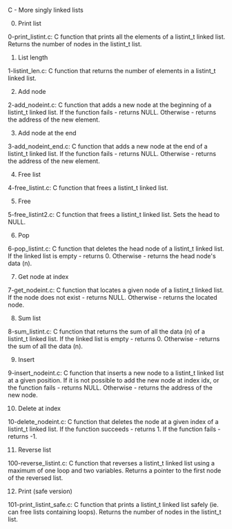 C - More singly linked lists

0. Print list

0-print_listint.c: C function that prints all the elements of a listint_t linked list.
Returns the number of nodes in the listint_t list.

1. List length

1-listint_len.c: C function that returns the number of elements in a listint_t linked list.

2. Add node

2-add_nodeint.c: C function that adds a new node at the beginning of a listint_t linked list.
If the function fails - returns NULL.
Otherwise - returns the address of the new element.

3. Add node at the end

3-add_nodeint_end.c: C function that adds a new node at the end of a listint_t linked list.
If the function fails - returns NULL.
Otherwise - returns the address of the new element.

4. Free list

4-free_listint.c: C function that frees a listint_t linked list.

5. Free

5-free_listint2.c: C function that frees a listint_t linked list.
Sets the head to NULL.

6. Pop

6-pop_listint.c: C function that deletes the head node of a listint_t linked list.
If the linked list is empty - returns 0.
Otherwise - returns the head node's data (n).

7. Get node at index

7-get_nodeint.c: C function that locates a given node of a listint_t linked list.
If the node does not exist - returns NULL.
Otherwise - returns the located node.

8. Sum list

8-sum_listint.c: C function that returns the sum of all the data (n) of a listint_t linked list.
If the linked list is empty - returns 0.
Otherwise - returns the sum of all the data (n).

9. Insert

9-insert_nodeint.c: C function that inserts a new node to a listint_t linked list at a given position.
If it is not possible to add the new node at index idx, or the function fails - returns NULL.
Otherwise - returns the address of the new node.

10. Delete at index

10-delete_nodeint.c: C function that deletes the node at a given index of a listint_t linked list.
If the function succeeds - returns 1.
If the function fails - returns -1.

11. Reverse list

100-reverse_listint.c: C function that reverses a listint_t linked list using a maximum of one loop and two variables.
Returns a pointer to the first node of the reversed list.

12. Print (safe version)

101-print_listint_safe.c: C function that prints a listint_t linked list safely (ie. can free lists containing loops).
Returns the number of nodes in the listint_t list.

